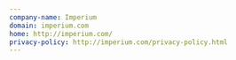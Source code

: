 ```yaml
---
company-name: Imperium
domain: imperium.com
home: http://imperium.com/
privacy-policy: http://imperium.com/privacy-policy.html
---
```




